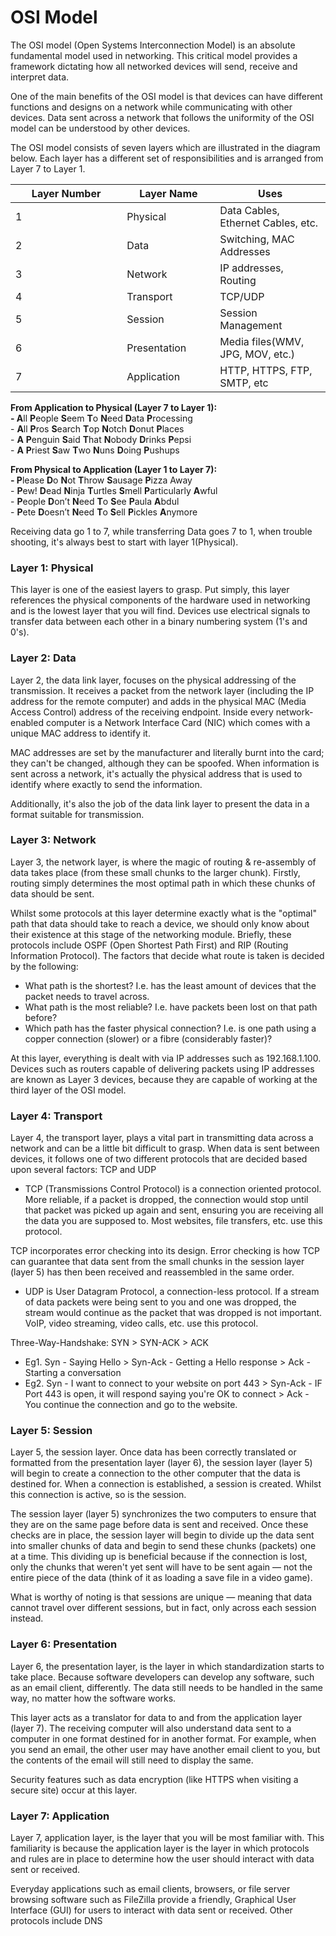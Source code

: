 # OSI Model

The OSI model (Open Systems Interconnection Model) is an absolute fundamental model used in networking. This critical model provides a framework dictating how all networked devices will send, receive and interpret data.

One of the main benefits of the OSI model is that devices can have different functions and designs on a network while communicating with other devices. Data sent across a network that follows the uniformity of the OSI model can be understood by other devices.

The OSI model consists of seven layers which are illustrated in the diagram below. Each layer has a different set of responsibilities and is arranged from Layer 7 to Layer 1.



<table><thead><tr><th width="162.33333333333331">Layer Number</th><th width="133">Layer Name</th><th>Uses</th></tr></thead><tbody><tr><td>1</td><td>Physical</td><td>Data Cables, Ethernet Cables, etc.</td></tr><tr><td>2</td><td>Data</td><td>Switching, MAC Addresses</td></tr><tr><td>3</td><td>Network</td><td>IP addresses, Routing</td></tr><tr><td>4</td><td>Transport</td><td>TCP/UDP</td></tr><tr><td>5</td><td>Session</td><td>Session Management</td></tr><tr><td>6</td><td>Presentation</td><td>Media files(WMV, JPG, MOV, etc.)</td></tr><tr><td>7</td><td>Application</td><td>HTTP, HTTPS, FTP, SMTP, etc</td></tr></tbody></table>

**From Application to Physical (Layer 7 to Layer 1):** \
**- A**ll **P**eople **S**eem **T**o **N**eed **D**ata **P**rocessing\
\- **A**ll **P**ros **S**earch **T**op **N**otch **D**onut **P**laces\
\- **A** **P**enguin **S**aid **T**hat **N**obody **D**rinks **P**epsi\
\- **A** **P**riest **S**aw **T**wo **N**uns **D**oing **P**ushups

**From Physical to Application (Layer 1 to Layer 7):**\
**- P**lease **D**o **N**ot **T**hrow **S**ausage **P**izza Away\
\- **P**ew! **D**ead **N**inja **T**urtles **S**mell **P**articularly **A**wful\
\- **P**eople **D**on’t **N**eed **T**o **S**ee **P**aula **A**bdul\
\- **P**ete **D**oesn’t **N**eed **T**o **S**ell **P**ickles **A**nymore

Receiving data go 1 to 7, while transferring Data goes 7 to 1, when trouble shooting, it's always best to start with layer 1(Physical).

### Layer 1: Physical

This layer is one of the easiest layers to grasp. Put simply, this layer references the physical components of the hardware used in networking and is the lowest layer that you will find. Devices use electrical signals to transfer data between each other in a binary numbering system (1's and 0's).

### Layer 2: Data

Layer 2, the data link layer, focuses on the physical addressing of the transmission. It receives a packet from the network layer (including the IP address for the remote computer) and adds in the physical MAC (Media Access Control) address of the receiving endpoint. Inside every network-enabled computer is a Network Interface Card (NIC) which comes with a unique MAC address to identify it.

MAC addresses are set by the manufacturer and literally burnt into the card; they can't be changed, although they can be spoofed. When information is sent across a network, it's actually the physical address that is used to identify where exactly to send the information.

Additionally, it's also the job of the data link layer to present the data in a format suitable for transmission.

### Layer 3: Network

Layer 3, the network layer, is where the magic of routing & re-assembly of data takes place (from these small chunks to the larger chunk). Firstly, routing simply determines the most optimal path in which these chunks of data should be sent.

Whilst some protocols at this layer determine exactly what is the "optimal" path that data should take to reach a device, we should only know about their existence at this stage of the networking module. Briefly, these protocols include OSPF (Open Shortest Path First) and RIP (Routing Information Protocol). The factors that decide what route is taken is decided by the following:

* What path is the shortest? I.e. has the least amount of devices that the packet needs to travel across.
* What path is the most reliable? I.e. have packets been lost on that path before?
* Which path has the faster physical connection? I.e. is one path using a copper connection (slower) or a fibre (considerably faster)?

At this layer, everything is dealt with via IP addresses such as 192.168.1.100. Devices such as routers capable of delivering packets using IP addresses are known as Layer 3 devices, because they are capable of working at the third layer of the OSI model.

### Layer 4: Transport

Layer 4, the transport layer,  plays a vital part in transmitting data across a network and can be a little bit difficult to grasp. When data is sent between devices, it follows one of two different protocols that are decided based upon several factors: TCP and UDP

* TCP (Transmissions Control Protocol) is a connection oriented protocol. More reliable, if a packet is dropped, the connection would stop until that packet was picked up again and sent, ensuring you are receiving all the data you are supposed to. Most websites, file transfers, etc. use this protocol.

TCP incorporates error checking into its design. Error checking is how TCP can guarantee that data sent from the small chunks in the session layer (layer 5) has then been received and reassembled in the same order.

* UDP is User Datagram Protocol, a connection-less protocol. If a stream of data packets were being sent to you and one was dropped, the stream would continue as the packet that was dropped is not important. VoIP, video streaming, video calls, etc. use this protocol.

Three-Way-Handshake: SYN > SYN-ACK > ACK

* Eg1. Syn - Saying Hello > Syn-Ack - Getting a Hello response > Ack - Starting a conversation
* Eg2. Syn - I want to connect to your website on port 443 > Syn-Ack - IF Port 443 is open, it will respond saying you're OK to connect > Ack - You continue the connection and go to the website.

### Layer 5: Session

Layer 5, the session layer. Once data has been correctly translated or formatted from the presentation layer (layer 6), the session layer (layer 5) will begin to create a connection to the other computer that the data is destined for. When a connection is established, a session is created. Whilst this connection is active, so is the session.

The session layer (layer 5) synchronizes the two computers to ensure that they are on the same page before data is sent and received. Once these checks are in place, the session layer will begin to divide up the data sent into smaller chunks of data and begin to send these chunks (packets) one at a time. This dividing up is beneficial because if the connection is lost, only the chunks that weren't yet sent will have to be sent again — not the entire piece of the data (think of it as loading a save file in a video game).

What is worthy of noting is that sessions are unique — meaning that data cannot travel over different sessions, but in fact, only across each session instead.

### Layer 6: Presentation

Layer 6, the presentation layer, is the layer in which standardization starts to take place. Because software developers can develop any software, such as an email client, differently. The data still needs to be handled in the same way, no matter how the software works.

This layer acts as a translator for data to and from the application layer (layer 7). The receiving computer will also understand data sent to a computer in one format destined for in another format. For example, when you send an email, the other user may have another email client to you, but the contents of the email will still need to display the same.

Security features such as data encryption (like HTTPS when visiting a secure site) occur at this layer.

### Layer 7: Application

Layer 7, application layer, is the layer that you will be most familiar with. This familiarity is because the application layer is the layer in which protocols and rules are in place to determine how the user should interact with data sent or received.

Everyday applications such as email clients, browsers, or file server browsing software such as FileZilla provide a friendly, Graphical User Interface (GUI) for users to interact with data sent or received. Other protocols include DNS&#x20;
